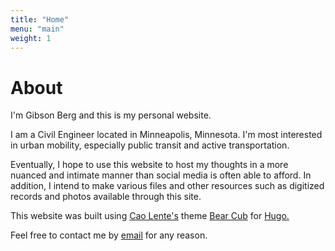 ```yaml
---
title: "Home"
menu: "main"
weight: 1
---
```


# About

I'm Gibson Berg and this is my personal website.

I am a Civil Engineer located in Minneapolis, Minnesota.
I'm most interested in urban mobility, especially public transit and active transportation.

Eventually, I hope to use this website to host my thoughts in a more nuanced and intimate manner than social media is often able to afford.
In addition, I intend to make various files and other resources such as digitized records and photos available through this site.

This website was built using [Cao Lente's](https://lente.dev/en/) theme [Bear Cub](https://github.com/clente/hugo-bearcub) for [Hugo.](https://gohugo.io/)

Feel free to contact me by [email](mailto:berg@gib.fyi) for any reason.
